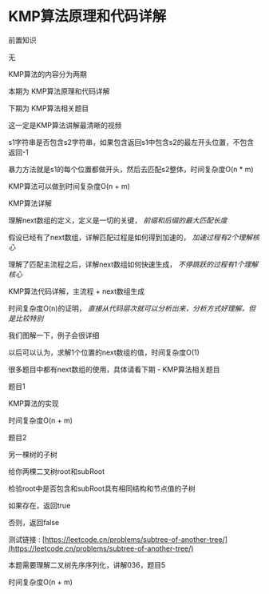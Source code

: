 # KMP算法原理和代码详解

前置知识

无

KMP算法的内容分为两期

本期为 KMP算法原理和代码详解

下期为 KMP算法相关题目

这一定是KMP算法讲解最清晰的视频

s1字符串是否包含s2字符串，如果包含返回s1中包含s2的最左开头位置，不包含返回-1

暴力方法就是s1的每个位置都做开头，然后去匹配s2整体，时间复杂度O(n * m)

KMP算法可以做到时间复杂度O(n + m)

KMP算法详解

理解next数组的定义，定义是一切的关键， _前缀和后缀的最大匹配长度_

假设已经有了next数组，详解匹配过程是如何得到加速的， _加速过程有2个理解核心_

理解了匹配主流程之后，详解next数组如何快速生成， _不停跳跃的过程有1个理解核心_

KMP算法代码详解，主流程 + next数组生成

时间复杂度O(n)的证明， _直接从代码层次就可以分析出来，分析方式好理解，但是比较特别_

我们图解一下，例子会很详细

以后可以认为，求解1个位置的next数组的值，时间复杂度O(1)

很多题目中都有next数组的使用，具体请看下期 - KMP算法相关题目

题目1

KMP算法的实现

时间复杂度O(n + m)

题目2

另一棵树的子树

给你两棵二叉树root和subRoot

检验root中是否包含和subRoot具有相同结构和节点值的子树

如果存在，返回true

否则，返回false

测试链接 : [https://leetcode.cn/problems/subtree-of-another-tree/](https://leetcode.cn/problems/subtree-of-another-tree/)

本题需要理解二叉树先序序列化，讲解036，题目5

时间复杂度O(n + m)

